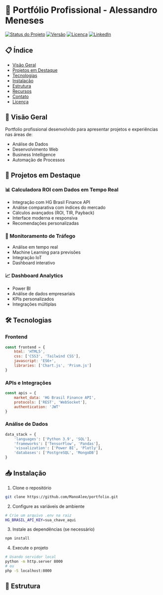 # 🚀 Portfólio Profissional - Alessandro Meneses

[![Status do Projeto](https://img.shields.io/badge/Status-Em%20Desenvolvimento-blue)](https://github.com/ManoAlee/portfolio)
[![Versão](https://img.shields.io/badge/Versão-1.2.0-green)](https://github.com/ManoAlee/portfolio/releases)
[![Licença](https://img.shields.io/badge/Licença-MIT-yellow)](LICENSE)
[![LinkedIn](https://img.shields.io/badge/LinkedIn-Alessandro_Meneses-blue?logo=linkedin)](https://linkedin.com/in/alessandro-meneses-2425ab231)

## 📋 Índice

- [Visão Geral](#-visão-geral)
- [Projetos em Destaque](#-projetos-em-destaque)
- [Tecnologias](#%EF%B8%8F-tecnologias)
- [Instalação](#-instalação)
- [Estrutura](#-estrutura)
- [Recursos](#-recursos)
- [Contato](#-contato)
- [Licença](#-licença)

## 🎯 Visão Geral

Portfolio profissional desenvolvido para apresentar projetos e experiências nas áreas de:
- Análise de Dados
- Desenvolvimento Web
- Business Intelligence
- Automação de Processos

## 💼 Projetos em Destaque

### 📊 Calculadora ROI com Dados em Tempo Real
- Integração com HG Brasil Finance API
- Análise comparativa com índices do mercado
- Cálculos avançados (ROI, TIR, Payback)
- Interface moderna e responsiva
- Recomendações personalizadas

### 🚦 Monitoramento de Tráfego
- Análise em tempo real
- Machine Learning para previsões
- Integração IoT
- Dashboard interativo

### 📈 Dashboard Analytics
- Power BI
- Análise de dados empresariais
- KPIs personalizados
- Integrações múltiplas

## 🛠️ Tecnologias

### Frontend
```javascript
const frontend = {
    html: 'HTML5',
    css: ['CSS3', 'Tailwind CSS'],
    javascript: 'ES6+',
    libraries: ['Chart.js', 'Prism.js']
}
```

### APIs e Integrações
```javascript
const apis = {
    market_data: 'HG Brasil Finance API',
    protocols: ['REST', 'WebSocket'],
    authentication: 'JWT'
}
```

### Análise de Dados
```python
data_stack = {
    'languages': ['Python 3.9', 'SQL'],
    'frameworks': ['TensorFlow', 'Pandas'],
    'visualization': ['Power BI', 'Plotly'],
    'databases': ['PostgreSQL', 'MongoDB']
}
```

## 📥 Instalação

1. Clone o repositório
```bash
git clone https://github.com/ManoAlee/portfolio.git
```

2. Configure as variáveis de ambiente
```bash
# Crie um arquivo .env na raiz
HG_BRASIL_API_KEY=sua_chave_aqui
```

3. Instale as dependências (se necessário)
```bash
npm install
```

4. Execute o projeto
```bash
# Usando servidor local
python -m http.server 8000
# ou
php -S localhost:8000
```

## 📁 Estrutura
